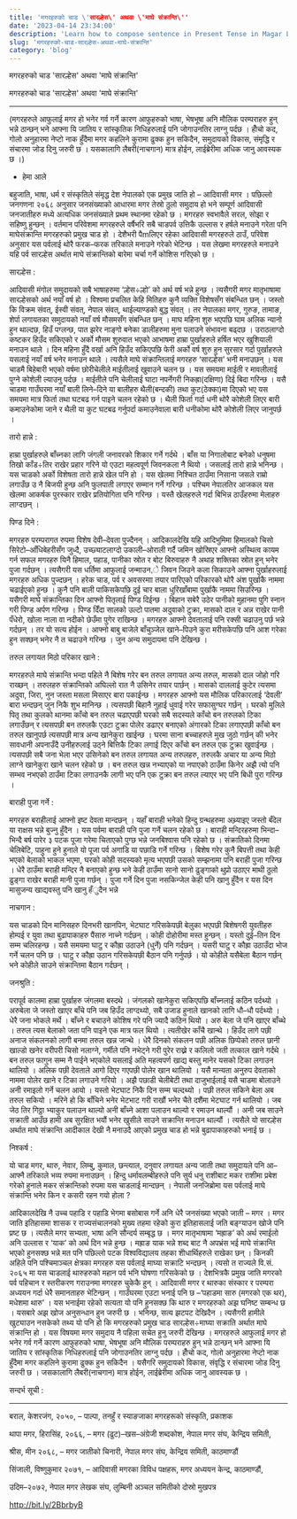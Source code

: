 ```yaml
---
title: 'मगरहरुको चाड \'सारल्हेस\' अथवा \'माघे संक्रान्ति\''
date: '2023-04-14 23:34:00'
description: 'Learn how to compose sentence in Present Tense in Magar Language'
slug: 'मगरहरुको-चाड-सारल्हेस-अथवा-माघे-संक्रान्ति'
category: 'blog'
---
```

मगरहरुको चाड 'सारल्हेस' अथवा 'माघे संक्रान्ति'
 

 

 

मगरहरुको चाड 'सारल्हेस' अथवा 'माघे संक्रान्ति'
  ________________________________

 

 (मगरहरुले आफुलाई मगर हो भनेर गर्व गर्ने कारण आफुहरुको भाषा, भेषभूषा अनि  मौलिक परम्पराहरु हुन् भन्ने ठान्छन् भने आफ्ना यि जातिय र सांस्कृतिक  निधिहरुलाई पनि जोगाउनतिर लाग्नु पर्दछ । होँचो कद, गोलो अनुहारमा नेप्टो  नाक हुँदैमा मगर कहलिने कुरामा ढुक्क हुन सकिदैन, समुदायको विकास, संमृद्धि   र संचारमा जोड दिनु जरुरी छ । यसकालागि लैबरी(नाचगान) मात्र होईन,  लाईब्रेरीमा अधिक  जानु आवस्यक छ ।)

 

- हेमा आले                           

 

 बहुजाति, भाषा, धर्म र संस्कृतिले संमृद्ध देश नेपालको एक प्रमुख जाति हो –  आदिवासी  मगर । पछिल्लो जनगणना २०६८ अनुसार जनसंख्याको आधारमा मगर तेस्रो  ठुलो समुदाय हो भने  सम्पूर्ण आदिवासी जनजातीहरु मध्ये अत्यधिक जनसंख्याले  प्रथम स्थानमा रहेको छ । मगरहरु  स्वभावैले सरल, सोझा र सहिष्णु हुन्छन् ।  वर्तमान परिवेशमा मगरहरुले वर्षैभरि सबै चाडपर्व उत्तिकै  उल्लास र हर्षले  मनाउने गरेता पनि माघेसंक्रान्ति मगरहरुको प्रमुख चाड हो । देशैभरी   पैmलिएर रहेका आदिवासी मगरहरुले ठाउँ, परिवेश अनुसार यस पर्वलाई थोरै  फरक–फरक  तरिकाले मनाउने गरेको भेटिन्छ । यस लेखमा मगरहरुले मनाउने यहि  पर्व सारल्हेस अर्थात माघे संक्रान्तिको बारेमा चर्चा गर्ने कोशिस गरिएको छ  । 

 

सारल्हेस : 

 

आदिवासी मंगोल समुदायको सबै भाषाहरुमा  ‘ल्हेस÷ल्हो’ को अर्थ वर्ष भन्ने  हुन्छ । त्यसैगरी मगर मातृभाषामा  सारल्हेसको अर्थ नयाँ वर्ष हो । विश्वमा प्रचलित केहि मितिहरु कुनै व्यक्ति  विशेषसँग संबन्धित छन् । जस्तो कि विक्रम संवत्, ईस्वी संवत्, नेपाल  संवत्,  थाईल्याण्डको बुद्ध संवत् । तर नेपालका मगर, गुरुङ, तामाङ, शेर्पा  लगायतका समुदायको नयाँ वर्ष मौसमसँग संबन्धित छन् । माघ महिना शुरु भएपछि  घाम अलिक न्यानो हुन थाल्दछ, हिउँ पग्लन्छ, पात झरेर नाङ्गो बनेका  डालीहरुमा मुना पलाउने संभावना बढ्दछ । उराठलाग्दो कष्टकर हिउँद सकिएको र  अर्को मौसम शुरुवात भएको आभाषमा हाम्रा पुर्खाहरुले हर्षित भएर खुशियाली  मनाउन थाले । दिन महिना हुँदै वर्खा अनि हिउँद सकिएपछि फेरी अर्को वर्ष  शुरु हुन सुरसार गर्दा पुर्खाहरुले यसलाई नयाँ वर्ष भनेर मनाउन थाले ।  त्यसैले माघे संक्रान्तिलाई मगरहरु ‘सारल्हेस’ भनी मनाउछन् । यस चाडमै  बिहेबारी भएको वर्षमा छोरीचेलीले माईतीलाई खुवाउने चलन छ । यस समयमा माईती र  मावलीलाई पुग्ने कोशेली ल्याउनु पर्दछ । माईतीले पनि चेलीलाई घाटा  नपर्नेगरी निकह्रा(दक्षिणा) दिई बिदा गरिन्छ । यसै चाडमा गाउँघरमा नयाँ  बाली लिने–दिने या बालीहरु थैली(बन्दकी) तथा कुट(ठेक्का)मा दिएको भए यस  समयमा मात्र फिर्ता तथा घटबढ गर्न पाइने चलन रहेको छ । थैली फिर्ता गर्दा  धनी थोरै कोशेली लिएर बारी कमाउनेकोमा जाने र थैली या कुट घटबढ  गर्नुपर्दा  कमाउनेवाला बारी धनीकोमा थोरै कोशेली लिएर जानुपर्छ । 

 

तारो हान्ने : 

 

 हाम्रा पुर्खाहरुले बाँच्नका लागि जंगली जनावरको शिकार गर्ने गर्दथे ।  बाँस या निगालोबाट बनेको धनुषमा तिखो काँड÷तिर राखेर प्रहार गरिने यो एउटा  महत्वपूर्ण जिवनकला नै थियो । जसलाई तारो हान्ने भनिन्छ । यस चाडको अर्को  विशेषता तारो हान्ने खेल पनि हो । यस खेलमा निश्चित ठाउँमा निसाना जसले  राम्रो लगाउँछ उ नै बिजयी हुन्छ अनि फुलपाती लगाएर सम्मान गर्ने गरिन्छ ।  पश्चिम नेपालतिर आजकल यस खेलमा आकर्षक पुरस्कार राखेर प्रतियोगिता पनि  गरिन्छ । यस्तै खेलहरुले गर्दा बिभिन्न ठाउँहरुमा मेलाहरु लाग्दछन् । 

 

पिण्ड दिने :  

 

 मगरहरु परम्परागत रुपमा विशेष देवी–देवता पुज्दैनन् । आदिकालदेखि यहि   आदिभुमिमा हिमालको चिसो सिरेटो–आँधिबेहरीसँग जुध्दै, उच्छ्याटलाग्दो  उकाली–ओराली गर्दै जमिन खोस्रिएर आफ्नो अस्थित्व कायम गर्न सफल मगरहरु यिनै  हिमाल, पहाड, पानीका स्रोत र बोट बिरुवाहरु नै अथाह शक्तिका स्रोत हुन्  भनेर पुजा गर्दछन् । त्यसैगरी  यस धर्तिमा आफुलाई जन्माउन,े जिवन जिउने कला  सिकाउने आफ्ना पुर्खाहरुलाई मगरहरु अधिक पुज्दछन् । हरेक चाड, पर्व र  अवसरमाा तयार पारिएको परिकारको थोरै अंश पुर्खाकै नाममा चढाईएको हुन्छ ।  कुनै पनि बाली पाकिसकेपछि दुई चार बाला धुरिखाँबामा पुर्खाकै नाममा  सिउरिन्छ । यसैगरी माघे संक्रान्तिका दिन आफ्नो पितृलाई पिण्ड दिईन्छ ।  बिहान सबेरै उठेर पानीको मुहानमा पुगि स्नान गरी पिण्ड अर्पण गरिन्छ ।  पिण्ड दिँदा सालको उल्टो पातमा अदुवाको टुक्रा, मासको दाल र अन्न राखेर  पानी पँधेरो, खोला नाला वा नदीको छेउँमा पुगेर राखिन्छ । मगरहरु आफ्नो  देवतालाई पनि रक्सी चढाउनु पर्छ भन्ने गर्दछन् । तर यो सत्य होईन । आफ्नो  बाबु बाजेले बाँचुञ्जेल खाने–पिउने कुरा मरीसकेपछि पनि आश गरेका हुन सक्छन्  भनेर नै त चढाउने गरिन्छ । जुन अन्य समुदायमा पनि देखिन्छ । 

 

तरुल लगायत मिठो परिकार खाने :

 

 मगरहरुले माघे संक्रान्ति भन्दा पहिले नै बिशेष गरेर बन तरुल लगायत अन्य  तरुल, मासको दाल जोहो गरि राख्छन् । तरुलहरु संक्रान्तिको अघिल्लो रात नै  उसिनेर तयार पार्छन् । मासको दाललाई कुटेर त्यसमा अदुवा, जिरा, नुन जस्ता  मसला मिसाएर बारा पकाईन्छ । मगरहरु आफ्नो यस मौलिक परिकारलाई ‘देवली’ बारा  भन्दछन् जुन निकै शुभ मानिन्छ । त्यसपछी बिहानै नुहाई धुवाई गरेर सफासुग्घर  गर्छन् । घरको मुलिले पितृ तथा कुलको थानमा काँचो बन तरुल चढाएपछी घरको  सबै सदस्यले काँचो बन तरुलको टिका लगाउँछन् र त्यसपछी बन तरुलकै एउटा  टुक्रा पोलेर डढाएर बनाएको अंगारको टिका लगाएपछी काँचो बन तरुल खानुपर्छ  त्यसपछी मात्र अन्य खानेकुरा खाईन्छ । घरमा साना बच्चाहरुले मुख जुठो  गर्छन् की भनेर सावधानी अपनाउँदै उनीहरुलाई उठ्ने बित्तिकै टिका लगाई दिएर  काँचो बन तरुल एक टुक्रा खुवाईन्छ । त्यसपछी सबै जना भेला भएर उसिनेको बन  तरुल लगायत अन्य तरुलहरु, तरुलकै अचार या अन्य मिठो लाग्ने खानेकुरा खाने  चलन रहेको छ । बन तरुल खन्न नभ्याएको या नपाएको ठाउँमा किनेर अझै त्यो पनि  सम्भव नभएको ठाउँमा टिका लगाउनकै लागी भए पनि एक टुक्रा बन तरुल ल्याएर भए  पनि बिधी पुरा गरिन्छ ।

 

बाराही पुजा गर्ने : 

 

मगरहरु  बराहीलाई आफ्नो इष्ट देवता मान्दछन् । यहाँ बाराही भनेको हिन्दु  ग्रन्थहरुमा अथ्र्याइए जस्तो बँदेल या राक्षस भन्ने बुज्नु हुँदैन । यस  पर्वमा बाराही पनि पुजा गर्ने चलन रहेको छ । बाराही मन्दिरहरुमा  भिन्दा–भिन्दै बर्ष पारेर ३ पटक पूजा गरेमा चिताएको पुग्छ भन्ने जनबिश्वास  पनि रहेको छ । संक्रातिको दिनमा चेलिबेटि, पाहुना हुने हुनाले यो पूजा पर्व  अगाडि या पछाडि गर्ने गरिन्छ । बिशेष गरेर कुनै बिपत्ती तथा केही भएको  बेलाको भाकल भएमा, घरको कोही सदस्यको मृत्य भएपछी उसको सम्झनामा पनि बराही  पुजा गरिन्छ । धेरै ठाउँमा बराही मन्दिर नै बनाएको हुन्छ भने केही ठाउँमा  सानो सानो ढुङ्गाको थुप्रो उठाएर माथी ठुलो ढुङ्गा राखेर बराही मानी पुजा  गर्छन् । पुजा गर्ने दिन पुजा नसकिन्जेल केही पनि खानु हुँदैन र यस दिन  मासुजन्य खाद्यवस्तु पनि खानु हँुदैन भन्ने 

 

नाचगान :  

 

यस  चाडको दिन मानिसहरु दिनभरी खानपिन, भेटघाट गरिसकेपछी बेलुका भएपछी बिशेषगरी  युवतीहरु होम्पई र युवा तथा बुढापाकाहरु पैंसारु नाच्ने गर्दछन् । कोही  दोहोरीमा मस्त हुन्छन् । यस्तो दुई–तिन दिन सम्म चलिरहन्छ । यसै समयमा घाटु  र कौह्रा उठाउने (धुर्ने) पनि गर्दछन् । यसरी घाटु र कौह्रा उठाउँदा भोज  गर्ने चलन पनि छ । घाटु र कौह्रा उठान गरिसकेपछी बैठान पनि गर्नुपर्छ । यो  कोहीले यसैबेला बैठान गर्छन् भने कोहीले साउने संक्रान्तिमा बैठान गर्दछन् ।

 

जनश्रुति : 

 

 परापूर्व कालमा हाम्रा पुर्खाहरु जंगलमा बस्दथे । जंगलको खानेकुरा सकिएपछि  बाँच्नलाई कठिन पर्दथ्यो । अरुबेला जे जस्तो खाएर बाँचे पनि जब हिउँद  लाग्दथ्यो, सबै उजाड हुनाले खानको लागि धौ–धौ पर्दथ्यो । धेरै जना भोकले  मर्थे । बाँच्ने र बचाउने कोशिष गरे पनि ज्यादै कठिन थियो । अरु बेला जे  पनि खाएर बाँच्थे । तरुल त्यस बेलाको जता पनि पाइने एक मात्र फल थियो ।  त्यतीखेर काँचै खान्थे । हिउँद लागे पछी अनाज संकलनको लागी बनमा तरुल खन्न  जान्थे । धेरै दिनको संकलन पछी अलिक छिप्पेको तरुल छानी खाल्डो खनेर वरीपरी  चिसो नलाग्ने, गर्मीले पनि नभेट्ने गरी पुरेर राख्ने र कलिलो जती तत्काल  खाने गर्दथे । बन तरुल फागुन सम्म नै पाईने भएकोले यसलाई अति महत्वपर्ण  खाद्य बस्तु मानेर यसको टिका लगाउन थालियो । अलिक पछी देवताले आगो दिएर  गएपछी पोलेर खान थालियो । यसै मान्यता अनुरुप देवताको नाममा पोलेर खाने र  टिका लगाउने गरियो । अझै पछाडी चेलीबेटी तथा दाजुभाईलाई यसै चाडमा बोलाउने  अनी रमाइलो गर्ने चलन आयो । यस्तो भेटघाट निकै दिन सम्म चल्दथ्यो । पछी  तरुल सकिने बेला अब तरुल सकियो । मरिने हो कि बाँचिने भनेर भेटभाट गरी  राखौं भनेर चैते दशैंमा भेटघाट गर्न थालियो । जब जेठ तिर गिठ्ठा भ्याकुर  पलाउन थाल्यो अनी बाँच्ने आशा पलाउन थाल्यो र रमाउन थाल्यौं । अनी जब साउने  सक्राती आउँछ हामी अब सुरक्षित भयौं भनेर खुसीले साउने सक्रान्ति मनाउन  थाल्यौं । त्यसैले यो सारल्हेस अर्थात माघे संक्रान्ति आदीकाल देखी नै  मनाउदै आएको प्रमुख चाड हो भन्ने बुढापाकाहरुको भनाई छ ।

 

निश्कर्ष  : 

 

 यो चाड मगर, थारु, नेवार, लिम्बु, कुमाल, छन्त्याल, दनुवार लगायत अन्य  जाती तथा समुदायले पनि आ–आफ्नै तरिकाले भव्य रुपमा मनाउछन् । हिन्दु  धर्मावलम्बीहरुले पनि सुर्य धनु राशीबाट मकर राशीमा प्रबेश गरेको हुनाले  मकर संक्रान्तिको रुपमा यस चाडलाई मान्दछन् । नेपाली जनजिब्रोमा यस पर्वलाई  माघे संक्रान्ति भनेर किन र कसरी रहन गयो होला ? 

 

आदिकालदेखि नै  उच्च पहाडि र पहाडि भेगमा बसोबास गर्ने अनि धेरै जनसंख्या भएको जाती –  मगर  । मगर जाति इतिहासमा शासक र राज्यसंचालनको मुख्य तहमा रहेको कुरा  इतिहासलाई जति बङ्ग्याउन खोजे पनि प्रष्ट छ । त्यसैले मगर सभ्यता, भाषा अनि  सौन्दर्य सम्बृद्ध छ । मगर मातृभाषामा ‘मह्राङ’ को अर्थ रमाईलो अनि उल्लास  र ‘याक’ को अर्थ दिन भन्ने हुन्छ । मह्राङ याक भन्ने शब्द बाट नै अपभ्रंस  भई माघे संक्रान्ति भएको हुनसक्छ भन्ने मत पनि पछिल्लो पटक विश्वविद्यालय  तहका शोेधार्थिहरुले राखेका छन् । किनकी अहिले पनि पश्चिमाञ्चल क्षेत्रका  मगरहरु यस पर्वलाई माघ्या सक्राटि भन्दछन् । त्यसो त राज्यले वि.सं. २०६५  मा यस चाडलाई थारुहरुको महान पर्व भनि घोषणा गरिसकेको छ । देशभित्रकै  प्रमुख जाति मगरको पर्व पहिचान र स्तरीकरण गराउनमा मगरहरु चुकेकै हुन् ।  आदिवासी मगर र थारुका संस्कार र परम्परा अध्ययन गर्दा धेरै समानताहरु  भेटिन्छन् । गाउँघरमा एउटा भनाई पनि छ –‘पहाडमा सारु (मगरको एक थर), मधेशमा  थारु’ । यस भनाईमा रहेको सत्यता यो पनि हुनसक्छ कि थारु र मगरहरुको अझ  घनिष्ट सम्बन्ध छ । यसबारे अझ खोज अनुसन्धान हुन जरुरी छ । भनिन्छ, सत्य  झटपट देखिदैन । त्यसैगरी हामीले खुट्याउन नसकेको तथ्य यो पनि हो कि  मगरहरुको प्रमुख चाड सारल्हेस÷माघ्या सक्राति अर्थात माघे संक्रान्ति हो ।  यस विषयमा मगर समुदाय नै पहिला सचेत हुनु जरुरी देखिन्छ । मगरहरुले आफुलाई  मगर हो भनेर गर्व गर्ने कारण आफुहरुको भाषा, भेषभूषा अनि मौलिक परम्पराहरु  हुन् भन्ने ठान्छन् भने आफ्ना यि जातिय र सांस्कृतिक निधिहरुलाई पनि  जोगाउनतिर लाग्नु पर्दछ । होँचो कद, गोलो अनुहारमा नेप्टो नाक हुँदैमा मगर  कहलिने कुरामा ढुक्क हुन सकिदैन । यसैगरि समुदायको विकास, संवृद्धि र  संचारमा जोड दिनु जरुरी छ । जसकालागि लैबरी(नाचगान) मात्र होईन,  लाईब्रेरीमा अधिक  जानु आवस्यक छ ।

 

सन्दर्भ सूची :
  _______

 

बराल, केशरजंग, २०५०, – पाल्पा, तनहुँ र स्याङजाका मगरहरूको संस्कृति, प्रकाशक 

 

थापा मगर, हिरासिंह, २०६६, – मगर (ढुट)–खस–अंग्रेजी शब्दकोश, नेपाल मगर संघ, केन्द्रिय समिती, 

 

श्रीस, मीन २०६८, – मगर जातीको चिनारी, नेपाल मगर संघ, केन्द्रिय समिती, काठमाण्डौं

 

सिंजाली, विष्णुकुमार २०७१, – आदिवासी मगरका विविध पक्षहरू, मगर अध्ययन केन्द्र, काठमाण्डौं, 

 

उदिम–२०७२, नेपाल मगर लेखक संघ, लुम्बिनी अञ्चल समितीको दोस्रो मुखपत्र

http://bit.ly/2BbrbyB